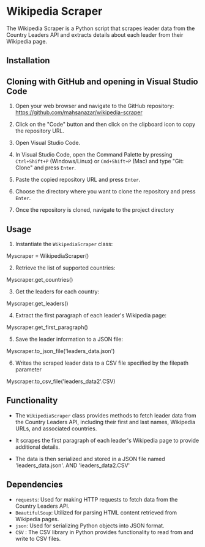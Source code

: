 # Wikipedia Scraper

The Wikipedia Scraper is a Python script that scrapes leader data from the Country Leaders API and extracts details about each leader from their Wikipedia page.

## Installation

## Cloning with GitHub and opening in Visual Studio Code

1. Open your web browser and navigate to the GitHub repository: https://github.com/mahsanazar/wikipedia-scraper

2. Click on the "Code" button and then click on the clipboard icon to copy the repository URL.

3. Open Visual Studio Code.

4. In Visual Studio Code, open the Command Palette by pressing `Ctrl+Shift+P` (Windows/Linux) or `Cmd+Shift+P` (Mac) and type "Git: Clone" and press `Enter`.

5. Paste the copied repository URL and press `Enter`.

6. Choose the directory where you want to clone the repository and press `Enter`.

7. Once the repository is cloned, navigate to the project directory

## Usage

1. Instantiate the `WikipediaScraper` class:

Myscraper = WikipediaScraper()

2. Retrieve the list of supported countries:

Myscraper.get_countries()

3. Get the leaders for each country:

Myscraper.get_leaders()

4. Extract the first paragraph of each leader's Wikipedia page:

Myscraper.get_first_paragraph()

5. Save the leader information to a JSON file:

Myscraper.to_json_file('leaders_data.json')

6.  Writes the scraped leader data to a CSV file specified by the filepath parameter

Myscraper.to_csv_file('leaders_data2'.CSV)

## Functionality

- The `WikipediaScraper` class provides methods to fetch leader data from the Country Leaders API, including their first and last names, Wikipedia URLs, and associated countries.

- It scrapes the first paragraph of each leader's Wikipedia page to provide additional details.

- The data is then serialized and stored in a JSON file named 'leaders_data.json'. AND 'leaders_data2.CSV'

## Dependencies

- `requests`: Used for making HTTP requests to fetch data from the Country Leaders API.
- `BeautifulSoup`: Utilized for parsing HTML content retrieved from Wikipedia pages.
- `json`: Used for serializing Python objects into JSON format.
-  `CSV` : The CSV library in Python provides functionality to read from and write to CSV files.


